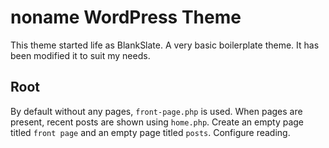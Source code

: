 # noname WordPress Theme

This theme started life as BlankSlate. A very basic boilerplate theme. It has been modified it to suit my needs.

## Root
By default without any pages, `front-page.php` is used. When pages are present, recent posts are shown using `home.php`. Create an empty page titled `front page` and an empty page titled `posts`. Configure reading.
